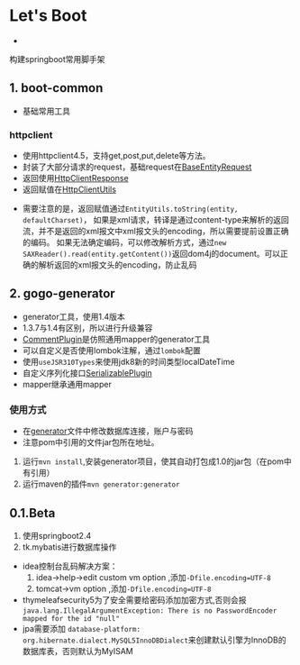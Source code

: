 # Let's Boot
-
构建springboot常用脚手架

## 1. boot-common

- 基础常用工具

### httpclient

- 使用httpclient4.5，支持get,post,put,delete等方法。
- 封装了大部分请求的request，基础request在[BaseEntityRequest](boot-common/src/main/java/com/alice/boot/util/http/BaseEntityRequest.java)
- 返回使用[HttpClientResponse](boot-common/src/main/java/com/alice/boot/util/http/HttpClientResponse.java)
- 返回赋值在[HttpClientUtils](boot-common/src/main/java/com/alice/boot/util/http/HttpClientUtil.java)
 
 * 需要注意的是，返回赋值通过`EntityUtils.toString(entity, defaultCharset)`，
 如果是xml请求，转译是通过content-type来解析的返回流，并不是返回的xml报文中xml报文头的encoding，所以需要提前设置正确的编码。
 如果无法确定编码，可以修改解析方式，通过`new SAXReader().read(entity.getContent())`返回dom4j的document。可以正确的解析返回的xml报文头的encoding，防止乱码

## 2. gogo-generator

- generator工具，使用1.4版本
 - 1.3.7与1.4有区别，所以进行升级兼容
 - [CommentPlugin](boot-generator/src/main/java/com/alice/boot/plugin/generator/CommentPlugin.java)是仿照通用mapper的generator工具
 - 可以自定义是否使用lombok注解，通过`lombok`配置
 - 使用`useJSR310Types`来使用jdk8新的时间类型localDateTime
 - 自定义序列化接口[SerializablePlugin](boot-generator/src/main/java/com/alice/boot/plugin/generator/SerializablePlugin.java)
 - mapper继承通用mapper

### 使用方式

- 在[generator](boot-generator/src/main/resources/generator/generatorConfig.xml)文件中修改数据库连接，账户与密码
- 注意pom中引用的文件jar包所在地址。
1. 运行`mvn install`,安装generator项目，使其自动打包成1.0的jar包（在pom中有引用）
2. 运行maven的插件`mvn generator:generator`

## 0.1.Beta

1. 使用springboot2.4
2. tk.mybatis进行数据库操作

* idea控制台乱码解决方案：
    1. idea->help->edit custom vm option ,添加`-Dfile.encoding=UTF-8`
    2. tomcat->vm option ,添加`-Dfile.encoding=UTF-8`
* thymeleafsecurity5为了安全需要给密码添加加密方式,否则会报
  `java.lang.IllegalArgumentException: There is no PasswordEncoder mapped for the id "null"`
* jpa需要添加
 `database-platform: org.hibernate.dialect.MySQL5InnoDBDialect`来创建默认引擎为InnoDB的数据库表，否则默认为MyISAM